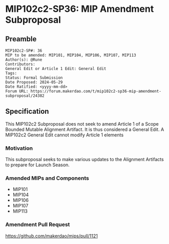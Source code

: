 # MIP102c2-SP36: MIP Amendment Subproposal

## Preamble

```
MIP102c2-SP#: 36
MIP to be amended: MIP101, MIP104, MIP106, MIP107, MIP113
Author(s): @Rune
Contributors:
General Edit or Article 1 Edit: General Edit
Tags:
Status: Formal Submission
Date Proposed: 2024-05-29
Date Ratified: <yyyy-mm-dd>
Forum URL: https://forum.makerdao.com/t/mip102c2-sp36-mip-amendment-subproposal/24382
```

## Specification

This MIP102c2 Subproposal does not seek to amend Article 1 of a Scope Bounded Mutable Alignment Artifact. It is thus considered a General Edit. A MIP102c2 General Edit cannot modify Article 1 elements

### Motivation

This subproposal seeks to make various updates to the Alignment Artifacts to prepare for Launch Season.

### Amended MIPs and Components

- MIP101
- MIP104
- MIP106
- MIP107
- MIP113

### Amendment Pull Request

https://github.com/makerdao/mips/pull/1121
